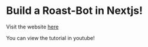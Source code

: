 # Build a Roast-Bot in Nextjs!

Visit the website [here](https://nextjs-roast-bot.vercel.app/roast)

You can view the tutorial in youtube!
